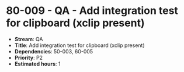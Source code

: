 # 80-009 - QA - Add integration test for clipboard (xclip present)
- **Stream**: QA
- **Title**: Add integration test for clipboard (xclip present)
- **Dependencies**: 50-003, 60-005
- **Priority**: P2
- **Estimated hours**: 1
